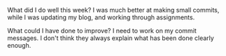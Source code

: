 What did I do well this week?
I was much better at making small commits, while I was updating my blog, and working through assignments.

What could I have done to improve?
I need to work on my commit messages. I don't think they always explain what has been done clearly enough.
